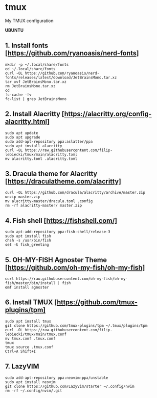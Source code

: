 # tmux
My TMUX configuration 

**UBUNTU**

## 1. Install fonts [https://github.com/ryanoasis/nerd-fonts]

```
mkdir -p ~/.local/share/fonts
cd ~/.local/share/fonts
curl -OL https://github.com/ryanoasis/nerd-fonts/releases/latest/download/JetBrainsMono.tar.xz
tar xvf JetBrainsMono.tar.xz
rm JetBrainsMono.tar.xz
cd
fc-cache -fv
fc-list | grep JetBrainsMono
```

## 2. Install Alacritty [https://alacritty.org/config-alacritty.html]

```
sudo apt update
sudo apt upgrade
sudo add-apt-repository ppa:aslatter/ppa
sudo apt install alacritty
curl -OL https://raw.githubusercontent.com/filip-lebiecki/tmux/main/alacritty.toml
mv alacritty.toml .alacritty.toml
```

## 3. Dracula theme for Alacritty [https://draculatheme.com/alacritty]

```
curl -OL https://github.com/dracula/alacritty/archive/master.zip
unzip master.zip
mv alacritty-master/dracula.toml .config
rm -rf alacritty-master/ master.zip
```

## 4. Fish shell [https://fishshell.com/]

```
sudo apt-add-repository ppa:fish-shell/release-3
sudo apt install fish
chsh -s /usr/bin/fish
set -U fish_greeting
```

## 5. OH-MY-FISH Agnoster Theme [https://github.com/oh-my-fish/oh-my-fish]

```
curl https://raw.githubusercontent.com/oh-my-fish/oh-my-fish/master/bin/install | fish
omf install agnoster
```

## 6. Install TMUX [https://github.com/tmux-plugins/tpm]

```
sudo apt install tmux
git clone https://github.com/tmux-plugins/tpm ~/.tmux/plugins/tpm
curl -OL https://raw.githubusercontent.com/filip-lebiecki/tmux/main/tmux.conf
mv tmux.conf .tmux.conf
tmux
tmux source .tmux.conf
Ctrl+A Shift+I
```

## 7. LazyVIM

```
sudo add-apt-repository ppa:neovim-ppa/unstable
sudo apt install neovim
git clone https://github.com/LazyVim/starter ~/.config/nvim
rm -rf ~/.config/nvim/.git
```
